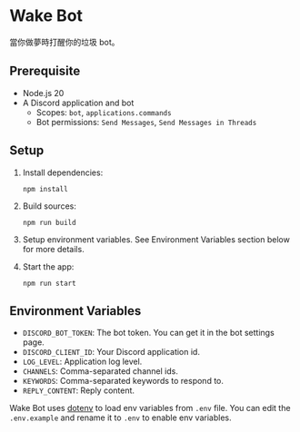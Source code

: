 # Wake Bot

當你做夢時打醒你的垃圾 bot。

## Prerequisite

- Node.js 20
- A Discord application and bot
  - Scopes: `bot`, `applications.commands`
  - Bot permissions: `Send Messages`, `Send Messages in Threads`

## Setup

1. Install dependencies:

   ```
   npm install
   ```

2. Build sources:

   ```
   npm run build
   ```

3. Setup environment variables. See Environment Variables section below for
   more details.

4. Start the app:
   ```
   npm run start
   ```

## Environment Variables

- `DISCORD_BOT_TOKEN`: The bot token. You can get it in the bot settings page.
- `DISCORD_CLIENT_ID`: Your Discord application id.
- `LOG_LEVEL`: Application log level.
- `CHANNELS`: Comma-separated channel ids.
- `KEYWORDS`: Comma-separated keywords to respond to.
- `REPLY_CONTENT`: Reply content.

Wake Bot uses [dotenv](https://www.npmjs.com/package/dotenv) to load
env variables from `.env` file. You can edit the `.env.example` and rename it to
`.env` to enable env variables.
